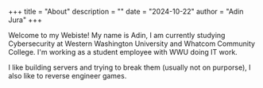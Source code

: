 +++
title = "About"
description = ""
date = "2024-10-22"
author = "Adin Jura"
+++

Welcome to my Webiste! My name is Adin, I am currently studying Cybersecurity at Western Washington University and Whatcom Community College. I'm working as a student employee with WWU doing IT work.

I like building servers and trying to break them (usually not on purporse), I also like to reverse engineer games. 

